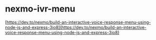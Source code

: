 # nexmo-ivr-menu

[https://dev.to/nexmo/build-an-interactive-voice-response-menu-using-node-js-and-express-3io8](https://dev.to/nexmo/build-an-interactive-voice-response-menu-using-node-js-and-express-3io8)
